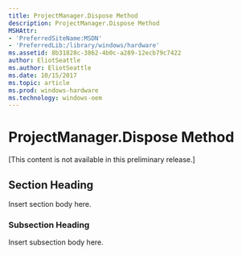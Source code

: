 ```yaml
---
title: ProjectManager.Dispose Method
description: ProjectManager.Dispose Method
MSHAttr:
- 'PreferredSiteName:MSDN'
- 'PreferredLib:/library/windows/hardware'
ms.assetid: 8b31828c-3862-4b0c-a289-12ecb79c7422
author: EliotSeattle
ms.author: EliotSeattle
ms.date: 10/15/2017
ms.topic: article
ms.prod: windows-hardware
ms.technology: windows-oem
---
```


# ProjectManager.Dispose Method


\[This content is not available in this preliminary release.\]

## <span id="Section_Heading"></span><span id="section_heading"></span><span id="SECTION_HEADING"></span>Section Heading


Insert section body here.

### <span id="Subsection_Heading"></span><span id="subsection_heading"></span><span id="SUBSECTION_HEADING"></span>Subsection Heading

Insert subsection body here.

 

 






